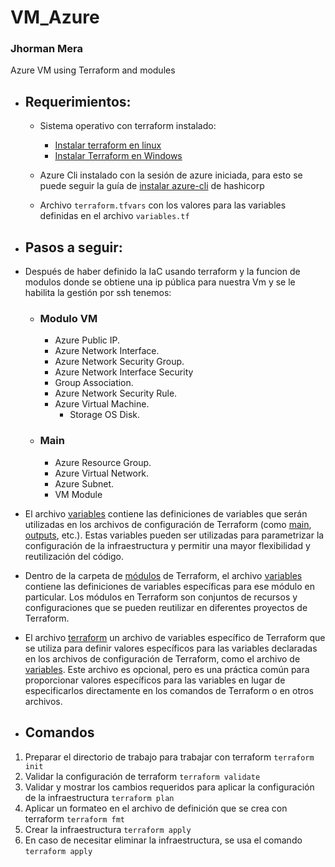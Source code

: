 # VM_Azure
### Jhorman Mera
Azure VM using Terraform and modules

* ## Requerimientos:
    * Sistema operativo con terraform instalado:
        * [Instalar terraform en linux](https://developer.hashicorp.com/terraform/tutorials/aws-get-started/install-cli)
        * [Instalar Terraform en Windows](https://learn.microsoft.com/es-es/azure/developer/terraform/get-started-windows-bash?tabs=bash) 

    * Azure Cli instalado con la sesión de azure iniciada, para esto se puede seguir la guía de [instalar azure-cli](https://learn.microsoft.com/es-es/cli/azure/install-azure-cli-linux?pivots=apt) de hashicorp
    * Archivo ````terraform.tfvars```` con los valores para las variables definidas en el archivo ````variables.tf````

* ## Pasos a seguir:

* Después de haber definido la IaC usando terraform y la funcion de modulos donde se obtiene una ip pública para nuestra Vm y se le habilita la gestión por ssh tenemos:

    * ### Modulo VM

        * Azure Public IP.
        * Azure Network Interface.
        * Azure Network Security Group.
        * Azure Network Interface Security
        * Group Association.
        * Azure Network Security Rule.
        * Azure Virtual Machine.
            * Storage OS Disk.
    
    * ### Main
        * Azure Resource Group.
        * Azure Virtual Network.
        * Azure Subnet.
        * VM Module

* El archivo [variables](variables.tf) contiene las definiciones de variables que serán utilizadas en los archivos de configuración de Terraform (como [main](main.tf), [outputs](outputs.tf), etc.). Estas variables pueden ser utilizadas para parametrizar la configuración de la infraestructura y permitir una mayor flexibilidad y reutilización del código.

* Dentro de la carpeta de [módulos](./modules/) de Terraform, el archivo [variables](./modules/vm/variables.tf) contiene las definiciones de variables específicas para ese módulo en particular. Los módulos en Terraform son conjuntos de recursos y configuraciones que se pueden reutilizar en diferentes proyectos de Terraform.

* El archivo [terraform](terraform.tfvars) un archivo de variables específico de Terraform que se utiliza para definir valores específicos para las variables declaradas en los archivos de configuración de Terraform, como el archivo de [variables](variables.tf). Este archivo es opcional, pero es una práctica común para proporcionar valores específicos para las variables en lugar de especificarlos directamente en los comandos de Terraform o en otros archivos.

* ## Comandos

1. Preparar el directorio de trabajo para trabajar con terraform ````terraform init````
2. Validar la configuración de terraform ````terraform validate````
3. Validar y mostrar los cambios requeridos para aplicar la configuración de la infraestructura ````terraform plan````
4. Aplicar un formateo en el archivo de definición que se crea con terraform ````terraform fmt````
5. Crear la infraestructura ````terraform apply````
6. En caso de necesitar eliminar la infraestructura, se usa el comando ````terraform apply````